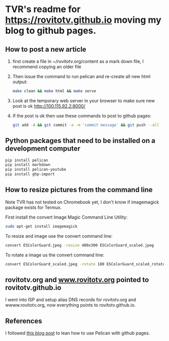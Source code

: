 # TVR's readme for https://rovitotv.github.io moving my blog to github pages.

## How to post a new article

1.  first create a file in ~/rovitotv.org/content as a mark down file, I recommend
    copying an older file

2.  Then issue the command to run pelican and re-create all new html output:
    ```bash
    make clean && make html && make serve
    ```
3.  Look at the temporary web server in your browser to make sure new post is ok
    http://100.115.92.2:8000/

4.  If the post is ok then use these commands to post to github pages:
    ```bash
    git add -A && git commit -a -m 'commit message' && git push --all
    ```

## Python packages that need to be installed on a development computer

```bash
pip install pelican
pip install markdown
pip install pelican-youtube
pip install ghp-import
```


## How to resize pictures from the command line

Note TVR has not tested on Chromebook yet, I don't know if imagemagick package
exists for Termux.

First install the convert Image Magic Command Line Utility:
```bash
sudo apt-get install imagemagick
```

To resize and image use the convert command line:
```bash
convert ESColorGuard.jpeg -resize 400x300 ESColorGuard_scaled.jpeg
```

To rotate a image us the convert command line:
```bash
convert ESColorGuard_scaled.jpeg -rotate 180 ESColorGuard_scaled_rotated.jpeg
```

## rovitotv.org and www.rovitotv.org pointed to rovitotv.github.io

I went into ISP and setup alias DNS records for rovitotv.org and wwww.rovitotv.org,
now everything points to rovitotv.github.io.  

## References

I followed [this blog post](https://rsip22.github.io/blog/create-a-blog-with-pelican-and-github-pages.html)
to lean how to use Pelican with github pages.

